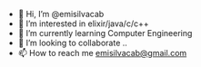 - 👋 Hi, I’m @emisilvacab
- 👀 I’m interested in elixir/java/c/c++
- 🌱 I’m currently learning Computer Engineering
- 💞️ I’m looking to collaborate ..
- 📫 How to reach me emisilvacab@gmail.com

<!-- ![Alt Text](https://media.giphy.com/media/v1.Y2lkPTc5MGI3NjExYWU5YjBiNDJkZDEyMjJjZWJhZmYwYjhiY2E5ZDczNGY1ODg1OWNjMSZlcD12MV9pbnRlcm5hbF9naWZzX2dpZklkJmN0PWc/cRHgphdnVZMtRLZlT1/giphy.gif) -->

